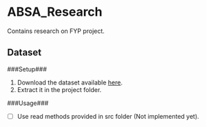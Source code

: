 # ABSA_Research
Contains research on FYP project.

Dataset
-------
###Setup###
1. Download the dataset available [here](https://drive.google.com/file/d/0B4eVVdMl2Fr0ektkNENaUmxaWlk/view?usp=sharing).
2. Extract it in the project folder.

###Usage###
- [ ] Use read methods provided in src folder (Not implemented yet).
